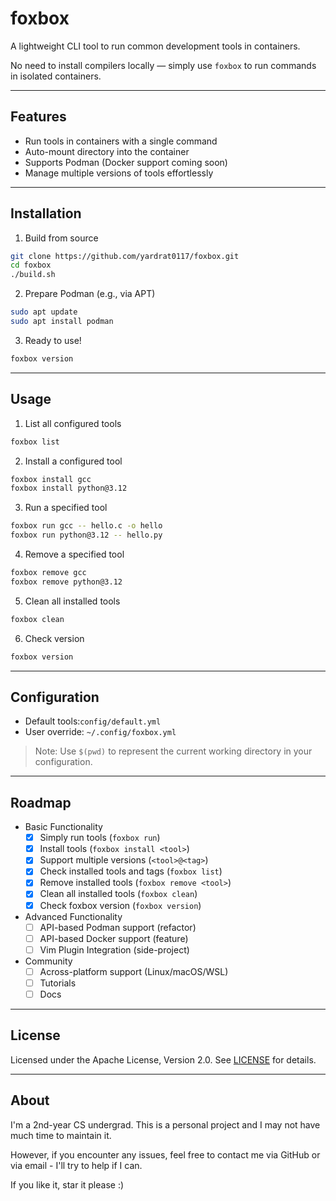 # foxbox

A lightweight CLI tool to run common development tools in containers. 

No need to install compilers locally — simply use `foxbox` to run commands in isolated containers.

---

## Features

- Run tools in containers with a single command
- Auto-mount directory into the container
- Supports Podman (Docker support coming soon)
- Manage multiple versions of tools effortlessly

---

## Installation

1. Build from source

```bash
git clone https://github.com/yardrat0117/foxbox.git
cd foxbox
./build.sh
```

2. Prepare Podman (e.g., via APT)

```bash
sudo apt update
sudo apt install podman
```

3. Ready to use!

```bash
foxbox version
```

---

## Usage

1. List all configured tools

```bash
foxbox list
```

2. Install a configured tool

```bash
foxbox install gcc
foxbox install python@3.12
```

3. Run a specified tool

```bash
foxbox run gcc -- hello.c -o hello
foxbox run python@3.12 -- hello.py
```

4. Remove a specified tool
```bash
foxbox remove gcc
foxbox remove python@3.12
```

5. Clean all installed tools
```bash
foxbox clean
```


6. Check version

```bash
foxbox version
```

---

## Configuration

- Default tools:`config/default.yml` 
- User override: `~/.config/foxbox.yml`
> Note: Use `$(pwd)` to represent the current working directory in your configuration.

---

## Roadmap

- Basic Functionality
	- [x] Simply run tools (`foxbox run`)
	- [x] Install tools (`foxbox install <tool>`)
	- [x] Support multiple versions (`<tool>@<tag>`)
    - [x] Check installed tools and tags (`foxbox list`)
    - [x] Remove installed tools (`foxbox remove <tool>`)
    - [x] Clean all installed tools (`foxbox clean`)
    - [x] Check foxbox version (`foxbox version`)
- Advanced Functionality
	- [ ] API-based Podman support (refactor)
	- [ ] API-based Docker support (feature)
	- [ ] Vim Plugin Integration (side-project)
- Community
    - [ ] Across-platform support (Linux/macOS/WSL)
    - [ ] Tutorials
    - [ ] Docs

---

## License

Licensed under the Apache License, Version 2.0. See [LICENSE](./LICENSE) for details.

---

## About

I'm a 2nd-year CS undergrad. This is a personal project and I may not have much time to maintain it.

However, if you encounter any issues, feel free to contact me via GitHub or via email - I'll try to help if I can.

If you like it, star it please :)

